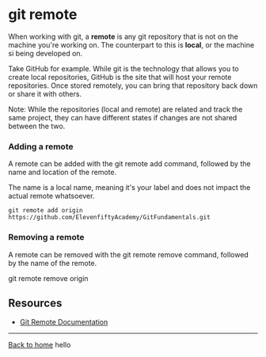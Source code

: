 # git remote

When working with git, a **remote** is any git repository that is not on the machine you're working on. The counterpart to this is **local**, or the machine si being developed on.

Take GitHub for example. While git is the technology that allows you to create local repositories, GitHub is the site that will host your remote repositories. Once stored remotely, you can bring that repository back down or share it with others.

Note: While the repositories (local and remote) are related and track the same project, they can have different states if changes are not shared between the two.

### Adding a remote

A remote can be added with the git remote add command, followed by the name and location of the remote.

The name is a local name, meaning it's your label and does not impact the actual remote whatsoever.

```
git remote add origin https://github.com/ElevenfiftyAcademy/GitFundamentals.git
```

### Removing a remote

A remote can be removed with the git remote remove command, followed by the name of the remote.

git remote remove origin

## Resources

- [Git Remote Documentation](https://git-scm.com/docs/git-remote)

---

[Back to home](../README.md)
hello
